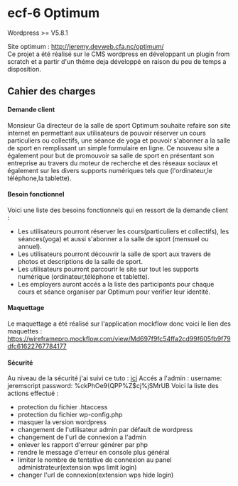 # ecf-6 Optimum
Wordpress >= V5.8.1

Site optimum : http://jeremy.devweb.cfa.nc/optimum/  
Ce projet a été réalisé sur le CMS wordpress en développant un plugin from scratch et a partir d'un théme deja développé en raison du peu de temps a disposition.

## Cahier des charges

#### Demande client

Monsieur Ga directeur de la salle de sport Optimum souhaite refaire son site internet en permettant aux utilisateurs de pouvoir réserver un cours particuliers ou collectifs, une séance de yoga et pouvoir s'abonner a la salle de sport en remplissant un simple formulaire en ligne.
Ce nouveau site a également pour but de promouvoir sa salle de sport en présentant son entreprise au travers du moteur de recherche et des réseaux sociaux et également sur les divers supports numériques tels que (l'ordinateur,le téléphone,la tablette).

#### Besoin fonctionnel

Voici une liste des besoins fonctionnels qui en ressort de la demande client :
- Les utilisateurs pourront réserver les cours(particuliers et collectifs), les séances(yoga) et aussi s'abonner a la salle de sport (mensuel ou annuel).
- Les utilisateurs pourront découvrir la salle de sport aux travers de photos et descriptions de la salle de sport.
- Les utilisateurs pourront parcourir le site sur tout les supports numérique (ordinateur,téléphone et tablette).
- Les employers auront accés a la liste des participants pour chaque cours et séance organiser par Optimum pour verifier leur identité.

#### Maquettage

Le maquettage a été réalisé sur l'application mockflow donc voici le lien des maquettes : https://wireframepro.mockflow.com/view/Md697f9fc54ffa2cd99f605fb9f79dfc61622767784177


#### Sécurité

Au niveau de la sécurité j'ai suivi ce tuto : [ici](https://www.codeur.com/tuto/wordpress/proteger-wordpress-attaques/#2_utiliser_des_identifiants_de_connexion_complexes)
Accés a l'admin :
username: jeremscript
password: %ckPhOe9(QPP%Z$cj%jSMrUB
Voici la liste des actions effectué :
- protection du fichier .htaccess
- protection du fichier wp-config.php
- masquer la version wordpress
- changement de l'utilisateur admin par défault de wordpress
- changement de l'url de connexion a l'admin
- enlever les rapport d'erreur générer par php
- rendre le message d'erreur en console plus général
- limiter le nombre de tentative de connexion au panel administrateur(extension wps limit login)
- changer l'url de connexion(extension wps hide login)

